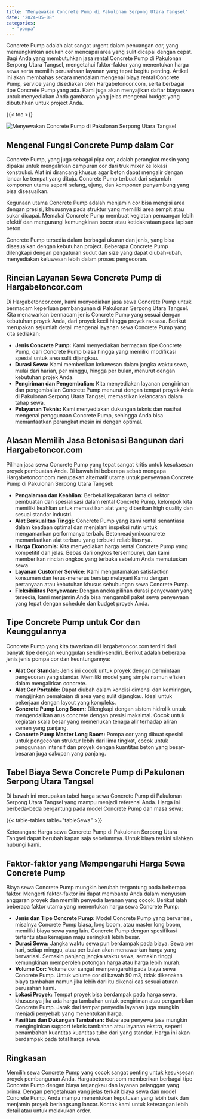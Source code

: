 ```yaml
---
title: "Menyewakan Concrete Pump di Pakulonan Serpong Utara Tangsel"
date: "2024-05-08"
categories: 
  - "pompa"
---
```




Concrete Pump adalah alat sangat urgent dalam penuangan cor, yang memungkinkan adukan cor mencapai area yang sulit dicapai dengan cepat. Bagi Anda yang membutuhkan jasa rental Concrete Pump di Pakulonan Serpong Utara Tangsel, mengetahui faktor-faktor yang menentukan harga sewa serta memilih perusahaan layanan yang tepat begitu penting. Artikel ini akan membahas secara mendalam mengenai biaya rental Concrete Pump, service yang disediakan oleh Hargabetoncor.com, serta berbagai tipe Concrete Pump yang ada. Kami juga akan menyajikan daftar biaya sewa untuk menyediakan Anda gambaran yang jelas mengenai budget yang dibutuhkan untuk project Anda.

{{< toc >}}

![Menyewakan Concrete Pump di Pakulonan Serpong Utara Tangsel](https://hargareadymixid.github.io/pompa/concrete-pump%20(11).png)

## Mengenal Fungsi Concrete Pump dalam Cor

Concrete Pump, yang juga sebagai pipa cor, adalah perangkat mesin yang dipakai untuk mengalirkan campuran cor dari truk mixer ke lokasi konstruksi. Alat ini dirancang khusus agar beton dapat mengalir dengan lancar ke tempat yang dituju. Concrete Pump terbuat dari sejumlah komponen utama seperti selang, ujung, dan komponen penyambung yang bisa disesuaikan.

Kegunaan utama Concrete Pump adalah menjamin cor bisa mengisi area dengan presisi, khususnya pada struktur yang memiliki area sempit atau sukar dicapai. Memakai Concrete Pump membuat kegiatan penuangan lebih efektif dan mengurangi kemungkinan bocor atau ketidakrataan pada lapisan beton.

Concrete Pump tersedia dalam berbagai ukuran dan jenis, yang bisa disesuaikan dengan kebutuhan project. Beberapa Concrete Pump dilengkapi dengan pengaturan sudut dan size yang dapat diubah-ubah, menyediakan keluwesan lebih dalam proses pengecoran.

## Rincian Layanan Sewa Concrete Pump di Hargabetoncor.com

Di Hargabetoncor.com, kami menyediakan jasa sewa Concrete Pump untuk bermacam keperluan pembangunan di Pakulonan Serpong Utara Tangsel. Kita menawarkan bermacam jenis Concrete Pump yang sesuai dengan kebutuhan proyek Anda, dari proyek kecil hingga proyek raksasa. Berikut merupakan sejumlah detail mengenai layanan sewa Concrete Pump yang kita sediakan:

- **Jenis Concrete Pump:** Kami menyediakan bermacam tipe Concrete Pump, dari Concrete Pump biasa hingga yang memiliki modifikasi spesial untuk area sulit dijangkau.
- **Durasi Sewa:** Kami memberikan keluwesan dalam jangka waktu sewa, mulai dari harian, per minggu, hingga per bulan, menurut dengan kebutuhan projek Anda.
- **Pengiriman dan Pengembalian:** Kita menyediakan layanan pengiriman dan pengembalian Concrete Pump menurut dengan tempat proyek Anda di Pakulonan Serpong Utara Tangsel, memastikan kelancaran dalam tahap sewa.
- **Pelayanan Teknis:** Kami menyediakan dukungan teknis dan nasihat mengenai penggunaan Concrete Pump, sehingga Anda bisa memanfaatkan perangkat mesin ini dengan optimal.

## Alasan Memilih Jasa Betonisasi Bangunan dari Hargabetoncor.com

Pilihan jasa sewa Concrete Pump yang tepat sangat kritis untuk kesuksesan proyek pembuatan Anda. Di bawah ini beberapa sebab mengapa Hargabetoncor.com merupakan alternatif utama untuk penyewaan Concrete Pump di Pakulonan Serpong Utara Tangsel:

- **Pengalaman dan Keahlian:** Berbekal kepakaran lama di sektor pembuatan dan spesialisasi dalam rental Concrete Pump, kelompok kita memiliki keahlian untuk memastikan alat yang diberikan high quality dan sesuai standar industri.
- **Alat Berkualitas Tinggi:** Concrete Pump yang kami rental senantiasa dalam keadaan optimal dan menjalani inspeksi rutin untuk mengamankan performanya terbaik. Betonreadymixconcrete memanfaatkan alat terbaru yang terbukti reliabilitasnya.
- **Harga Ekonomis:** Kita menyediakan harga rental Concrete Pump yang kompetitif dan jelas. Bebas dari ongkos tersembunyi, dan kami memberikan rincian ongkos yang terbuka sebelum Anda memutuskan sewa.
- **Layanan Customer Service:** Kami mengutamakan satisfaction konsumen dan terus-menerus bersiap melayani Kamu dengan pertanyaan atau kebutuhan khusus sehubungan sewa Concrete Pump.
- **Fleksibilitas Penyewaan:** Dengan aneka pilihan durasi penyewaan yang tersedia, kami menjamin Anda bisa mengambil paket sewa penyewaan yang tepat dengan schedule dan budget proyek Anda.

## Tipe Concrete Pump untuk Cor dan Keunggulannya

Concrete Pump yang kita tawarkan di Hargabetoncor.com terdiri dari banyak tipe dengan keunggulan sendiri-sendiri. Berikut adalah beberapa jenis jenis pompa cor dan keuntungannya:

- **Alat Cor Standar:** Jenis ini cocok untuk proyek dengan permintaan pengecoran yang standar. Memiliki model yang simple namun efisien dalam mengalirkan concrete.
- **Alat Cor Portable:** Dapat diubah dalam kondisi dimensi dan kemiringan, mengijinkan pemakaian di area yang sulit dijangkau. Ideal untuk pekerjaan dengan layout yang kompleks.
- **Concrete Pump Long Boom:** Dilengkapi dengan sistem hidrolik untuk mengendalikan arus concrete dengan presisi maksimal. Cocok untuk kegiatan skala besar yang memerlukan tenaga alir terhadap aliran semen yang panjang.
- **Concrete Pump Master Long Boom:** Pompa cor yang dibuat spesial untuk pengecoran struktur lebih dari lima tingkat, cocok untuk penggunaan intensif dan proyek dengan kuantitas beton yang besar-besaran juga cakupan yang panjang.

## Tabel Biaya Sewa Concrete Pump di Pakulonan Serpong Utara Tangsel

Di bawah ini merupakan tabel harga sewa Concrete Pump di Pakulonan Serpong Utara Tangsel yang mampu menjadi referensi Anda. Harga ini berbeda-beda bergantung pada model Concrete Pump dan masa sewa:

{{< table-tables table="tableSewa" >}}

Keterangan: Harga sewa Concrete Pump di Pakulonan Serpong Utara Tangsel dapat berubah kapan saja sebelumnya. Untuk biaya terkini silahkan hubungi kami.

## Faktor-faktor yang Mempengaruhi Harga Sewa Concrete Pump

Biaya sewa Concrete Pump mungkin berubah tergantung pada beberapa faktor. Mengerti faktor-faktor ini dapat membantu Anda dalam menyusun anggaran proyek dan memilih penyedia layanan yang cocok. Berikut ialah beberapa faktor utama yang menentukan harga sewa Concrete Pump:

- **Jenis dan Tipe Concrete Pump:** Model Concrete Pump yang bervariasi, misalnya Concrete Pump biasa, long boom, atau master long boom, memiliki biaya sewa yang lain. Concrete Pump dengan spesifikasi tertentu atau kemajuan maju seringkali lebih besar.
- **Durasi Sewa:** Jangka waktu sewa pun berdampak pada biaya. Sewa per hari, setiap minggu, atau per bulan akan menawarkan harga yang bervariasi. Semakin panjang jangka waktu sewa, semakin tinggi kemungkinan memperoleh potongan harga atau harga lebih murah.
- **Volume Cor:** Volume cor sangat mempengaruhi pada biaya sewa Concrete Pump. Untuk volume cor di bawah 50 m3, tidak dikenakan biaya tambahan namun jika lebih dari itu dikenai cas sesuai aturan perusahan kami.
- **Lokasi Proyek:** Tempat proyek bisa berdampak pada harga sewa, khususnya jika ada harga tambahan untuk pengiriman atau pengambilan Concrete Pump. Jarak dari tempat penyedia layanan juga mungkin menjadi penyebab yang menentukan harga.
- **Fasilitas dan Dukungan Tambahan:** Beberapa penyewa jasa mungkin menginginkan support teknis tambahan atau layanan ekstra, seperti penambahan kuantitas kuantitas tube dari yang standar. Harga ini akan berdampak pada total harga sewa.

## Ringkasan

Memilih sewa Concrete Pump yang cocok sangat penting untuk kesuksesan proyek pembangunan Anda. Hargabetoncor.com memberikan berbagai tipe Concrete Pump dengan biaya terjangkau dan layanan pelanggan yang prima. Dengan pengetahuan yang jelas terkait biaya sewa dan model Concrete Pump, Anda mampu menentukan keputusan yang lebih baik dan menjamin proyek berlangsung lancar. Kontak kami untuk keterangan lebih detail atau untuk melakukan order.
